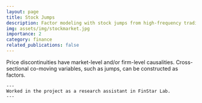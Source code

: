 ```yaml
---
layout: page
title: Stock Jumps
description: Factor modeling with stock jumps from high-frequency trading data
img: assets/img/stockmarket.jpg
importance: 2
category: finance
related_publications: false
---
```


Price discontinuities have market-level and/or firm-level causalities.
Cross-sectional co-moving variables, such as jumps, can be constructed as factors.

    ---
    Worked in the project as a research assistant in FinStar Lab.
    ---
